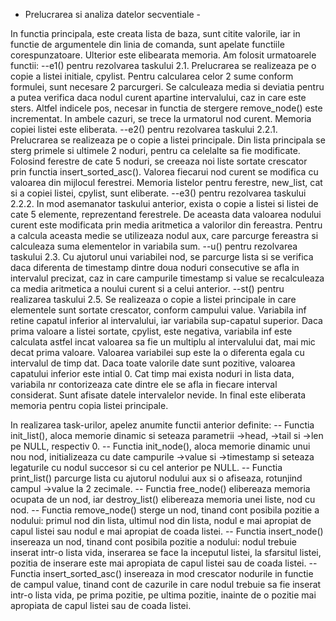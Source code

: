- Prelucrarea si analiza datelor secventiale -

In functia principala, este creata lista de baza, sunt citite valorile, iar in functie de argumentele din linia de comanda, sunt apelate functiile corespunzatoare. Ulterior este elibearata memoria. Am folosit urmatoarele functii: 
--e1() pentru rezolvarea taskului 2.1. Prelucrarea se realizeaza pe o copie a listei initiale, cpylist. Pentru calcularea celor 2 sume conform formulei, sunt necesare 2 parcurgeri. Se calculeaza media si deviatia pentru a putea verifica daca nodul curent apartine intervalului, caz in care este sters. Altfel indicele pos, necesar in functia de stergere remove_node() este incrementat. In ambele cazuri, se trece la urmatorul nod curent. Memoria copiei listei este eliberata.
--e2() pentru rezolvarea taskului 2.2.1. Prelucrarea se realizeaza pe o copie a listei principale. Din lista principala se sterg primele si ultimele 2 noduri, pentru ca celelalte sa fie modificate. Folosind ferestre de cate 5 noduri, se creeaza noi liste sortate crescator prin functia insert_sorted_asc(). Valorea fiecarui nod curent se modifica cu valoarea din mijlocul ferestrei. Memoria listelor pentru ferestre, new_list, cat si a copiei listei, cpylist, sunt eliberate.
--e3() pentru rezolvarea taskului 2.2.2. In mod asemanator taskului anterior, exista o copie a listei si listei de cate 5 elemente, reprezentand ferestrele. De aceasta data valoarea nodului curent este modificata prin media aritmetica a valorilor din fereastra. Pentru a calcula aceasta medie se utilizeaza nodul aux, care parcurge fereastra si calculeaza suma elementelor in variabila sum.
--u() pentru rezolvarea taskului 2.3. Cu ajutorul unui variabilei nod, se parcurge lista si se verifica daca diferenta de timestamp dintre doua noduri consecutive se afla in intervalul precizat, caz in care campurile timestamp si value se recalculeaza ca media aritmetica a noului curent si a celui anterior.
--st() pentru realizarea taskului 2.5. Se realizeaza o copie a listei principale in care elementele sunt sortate crescator, conform campului value. Variabila inf retine capatul inferior al intervalului, iar variabila sup-capatul superior. Daca prima valoare a listei sortate, cpylist, este negativa, variabila inf este calculata astfel incat valoarea sa fie un multiplu al intervalului dat, mai mic decat prima valoare. Valoarea variabilei sup este la o diferenta egala cu intervalul de timp dat. Daca toate valorile date sunt pozitive, valoarea capatului inferior este intial 0. Cat timp mai exista noduri in lista data, variabila nr contorizeaza cate dintre ele se afla in fiecare interval considerat. Sunt afisate datele intervalelor nevide. In final este eliberata memoria pentru copia listei principale. 

In realizarea task-urilor, apelez anumite functii anterior definite: 
-- Functia init_list(), aloca memorie dinamic si seteaza parametrii ->head, ->tail si ->len pe NULL, respectiv 0.
-- Functia init_node(), aloca memorie dinamic unui nou nod, initializeaza cu date campurile ->value si ->timestamp si seteaza legaturile cu nodul succesor si cu cel anterior pe NULL. 
-- Functia print_list() parcurge lista cu ajutorul nodului aux si o afiseaza, rotunjind campul ->value la 2 zecimale.
-- Functia free_node() elibereaza memoria ocupata de un nod, iar destroy_list() elibereaza memoria unei liste, nod cu nod. 
-- Functia remove_node() sterge un nod, tinand cont posibila pozitie a nodului: primul nod din lista, ultimul nod din lista, nodul e mai apropiat de capul listei sau nodul e mai apropiat de coada listei.
-- Functia insert_node() insereaza un nod, tinand cont posibila pozitie a nodului: nodul trebuie inserat intr-o lista vida, inserarea se face la inceputul listei, la sfarsitul listei, pozitia de inserare este mai apropiata de capul listei sau de coada listei.
-- Functia insert_sorted_asc() insereaza in mod crescator nodurile in functie de campul value, tinand cont de cazurile in care nodul trebuie sa fie inserat intr-o lista vida, pe prima pozitie, pe ultima pozitie, inainte de o pozitie mai apropiata de capul listei sau de coada listei.
